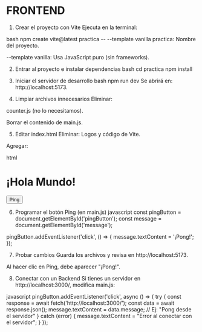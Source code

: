 # FRONTEND

1. Crear el proyecto con Vite
Ejecuta en la terminal:

bash
npm create vite@latest practica -- --template vanilla
practica: Nombre del proyecto.

--template vanilla: Usa JavaScript puro (sin frameworks).

2. Entrar al proyecto e instalar dependencias
bash
cd practica
npm install
3. Iniciar el servidor de desarrollo
bash
npm run dev
Se abrirá en: http://localhost:5173.

4. Limpiar archivos innecesarios
Eliminar:

counter.js (no lo necesitamos).

Borrar el contenido de main.js.

5. Editar index.html
Eliminar: Logos y código de Vite.

Agregar:

html
<!DOCTYPE html>
<html lang="es">
  <head>
    <meta charset="UTF-8" />
    <meta name="viewport" content="width=device-width, initial-scale=1.0" />
    <title>Práctica Frontend</title>
    <link rel="stylesheet" href="style.css" />
  </head>
  <body>
    <div id="app">
      <h1>¡Hola Mundo!</h1>
      <button id="pingButton">Ping</button>
      <div id="message"></div>
    </div>
    <script type="module" src="/main.js"></script>
  </body>
</html>

6. Programar el botón Ping (en main.js)
javascript
const pingButton = document.getElementById('pingButton');
const message = document.getElementById('message');

pingButton.addEventListener('click', () => {
  message.textContent = '¡Pong!';
});

7. Probar cambios
Guarda los archivos y revisa en http://localhost:5173.

Al hacer clic en Ping, debe aparecer "¡Pong!".

8. Conectar con un Backend
Si tienes un servidor en http://localhost:3000/, modifica main.js:

javascript
pingButton.addEventListener('click', async () => {
  try {
    const response = await fetch('http://localhost:3000/');
    const data = await response.json();
    message.textContent = data.message; // Ej: "Pong desde el servidor"
  } catch (error) {
    message.textContent = "Error al conectar con el servidor";
  }
});